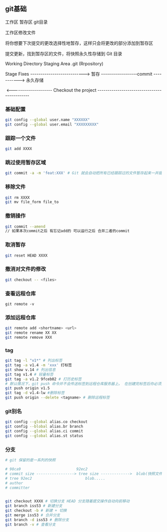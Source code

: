 ## git基础

工作区 暂存区 git目录

工作区修改文件

将你想要下次提交的更改选择性地暂存，这样只会将更改的部分添加到暂存区

提交更新，找到暂存区的文件，将快照永久性存储到 Git 目录



Working Directory					Staging Area								.git (Rrpository)

Stage Fixes ---------------------------> 暂存 ------------------commit -----------> 永久存储



​		<-------------------- Checkout the project --------------------------------------------



### 基础配置

```bash
git config --global user.name "XXXXXX"
git config --global user.email "XXXXXXXXX"
```

### 跟踪一个文件

```bash
git add XXXX
```

### 跳过使用暂存区域

```bash
git commit -a -m 'feat:XXX' # Git 就会自动把所有已经跟踪过的文件暂存起来一并提交
```

### 移除文件

```bash
git rm XXXX
git mv file_form file_to
```

### 撤销操作

```bash
git commit --amend
// 如果本次commit之后 有忘记add的 可以运行之后 合并二者的commit
```

### 取消暂存

```bash
git reset HEAD XXXX
```

### 撤消对文件的修改

```bash
git checkout -- <files>
```

### 查看远程仓库

```ba
git remote -v
```

### 添加远程仓库

```bash
git remote add <shortname> <url>
git remote rename XX XX
git remote remove XXX
```

### tag

```bash
git tag -l "v1*" # 列出标签
git tag -a v1.4 -m 'xxx' 打标签
git show v.14 # 列出信息
git tag v1.4 # 轻量标签
git tag -a v1.2 9fceb02 # 打历史标签
# 默认情况下，git push 命令并不会传送标签到远程仓库服务器上。 在创建完标签后你必须显式地推送标签到共享服务器上
git push origin v1.5
git tag -d v1.4-lw #删除标签
git push origin --delete <tagname> # 删除远程标签
```

### git别名

```bash
git config --global alias.co checkout 
git config --blobal alias.br branch
git config --global alias.ci commit
git config --global alias.st status
```

### 分支

```bash
# git 保留的是一系列的快照

# 98ca9							92ec2
# commit size -----------------> tree size ------------->  blob(快照文件)
# tree 92ec2						blob.....
# author
# committer
 

git checkout XXXX # 切换分支 HEAD 分支随着提交操作自动向前移动 
git branch iss53 # 新建分支
git checkout -b # 新建 + 切换
git merge iss53 # 合并分支
git branch -d iss53 # 删除分支
git branch -v # 查看分支

```



